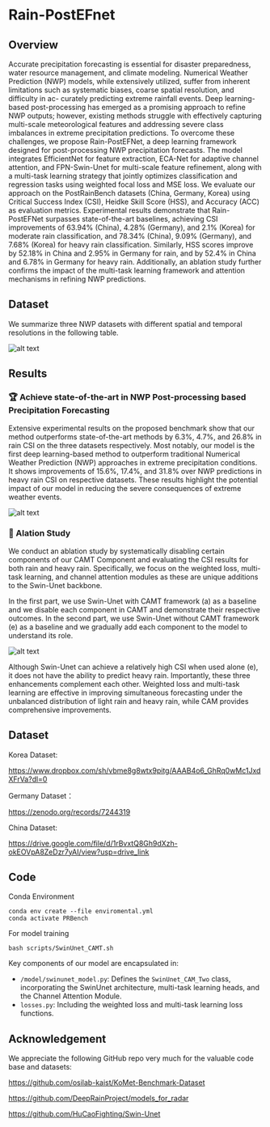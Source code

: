 # Rain-PostEFnet

 

## Overview

Accurate precipitation forecasting is essential for
disaster preparedness, water resource management, and climate
modeling. Numerical Weather Prediction (NWP) models, while
extensively utilized, suffer from inherent limitations such as
systematic biases, coarse spatial resolution, and difficulty in ac-
curately predicting extreme rainfall events. Deep learning-based
post-processing has emerged as a promising approach to refine
NWP outputs; however, existing methods struggle with effectively
capturing multi-scale meteorological features and addressing
severe class imbalances in extreme precipitation predictions.
To overcome these challenges, we propose Rain-PostEFNet, a
deep learning framework designed for post-processing NWP
precipitation forecasts. The model integrates EfficientNet for
feature extraction, ECA-Net for adaptive channel attention, and
FPN-Swin-Unet for multi-scale feature refinement, along with a
multi-task learning strategy that jointly optimizes classification
and regression tasks using weighted focal loss and MSE loss. We
evaluate our approach on the PostRainBench datasets (China,
Germany, Korea) using Critical Success Index (CSI), Heidke
Skill Score (HSS), and Accuracy (ACC) as evaluation metrics.
Experimental results demonstrate that Rain-PostEFNet surpasses
state-of-the-art baselines, achieving CSI improvements of 63.94%
(China), 4.28% (Germany), and 2.1% (Korea) for moderate
rain classification, and 78.34% (China), 9.09% (Germany), and
7.68% (Korea) for heavy rain classification. Similarly, HSS scores
improve by 52.18% in China and 2.95% in Germany for rain,
and by 52.4% in China and 6.78% in Germany for heavy rain.
Additionally, an ablation study further confirms the impact of
the multi-task learning framework and attention mechanisms in
refining NWP predictions.

## Dataset

We summarize three NWP datasets with different spatial and temporal resolutions in the following table.

![alt text](./pic/Dataset.png)

## Results

### 🏆 Achieve state-of-the-art in NWP Post-processing based Precipitation Forecasting

Extensive experimental results on the proposed benchmark show that our method outperforms state-of-the-art methods by 6.3%, 4.7%, and 26.8% in rain CSI on the three datasets respectively. Most notably, our model is the first deep learning-based method to outperform traditional Numerical Weather Prediction (NWP) approaches in extreme precipitation conditions. It shows improvements of 15.6%, 17.4%, and 31.8% over NWP predictions in heavy rain CSI on respective datasets. These results highlight the potential impact of our model in reducing the severe consequences of extreme weather events.

![alt text](./pic/Result.png)

### 🌟 Alation Study

We conduct an ablation study by systematically disabling certain components of our CAMT Component and evaluating the CSI results for both rain and heavy rain. Specifically, we focus on the weighted loss, multi-task learning, and channel attention modules as these are unique additions to the Swin-Unet backbone.

In the first part, we use Swin-Unet with CAMT framework (a) as a baseline and we disable each component in CAMT and demonstrate their respective outcomes. In the second part, we use Swin-Unet without CAMT framework (e) as a baseline and we gradually add each component to the model to understand its role.

![alt text](./pic/Ablation.png)

Although Swin-Unet can achieve a relatively high CSI when used alone (e), it does not have the ability to predict heavy rain. Importantly, these three enhancements complement each other. Weighted loss and multi-task learning are effective in improving simultaneous forecasting under the unbalanced distribution of light rain and heavy rain, while CAM provides comprehensive improvements.

## Dataset

Korea Dataset:

https://www.dropbox.com/sh/vbme8g8wtx9pitg/AAAB4o6_GhRq0wMc1JxdXFrVa?dl=0

Germany Dataset：

https://zenodo.org/records/7244319

China Dataset:

https://drive.google.com/file/d/1rBvxtQ8Gh9dXzh-okEOVpA8ZeDzr7yAI/view?usp=drive_link

## Code

Conda Environment

```
conda env create --file enviromental.yml
conda activate PRBench
```

For model training

```
bash scripts/SwinUnet_CAMT.sh
```

Key components of our model are encapsulated in:

- `/model/swinunet_model.py`: Defines the `SwinUnet_CAM_Two` class, incorporating the SwinUnet architecture, multi-task learning heads, and the Channel Attention Module.
- `losses.py`: Including the weighted loss and multi-task learning loss functions.

## Acknowledgement

We appreciate the following GitHub repo very much for the valuable code base and datasets:

https://github.com/osilab-kaist/KoMet-Benchmark-Dataset

https://github.com/DeepRainProject/models_for_radar

https://github.com/HuCaoFighting/Swin-Unet
